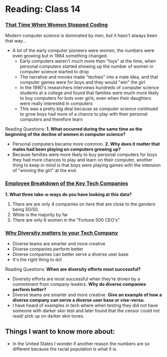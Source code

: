 # Reading: Class 14

### [That Time When Women Stopped Coding](https://www.npr.org/sections/money/2014/10/21/357629765/when-women-stopped-coding)
Modern computer science is dominated by men, but it hasn't always been that way...

- A lot of the early computer pioneers were women, the numbers were even growing but in 1984 something changed.
  * Early computers weren't much more then "toys" at the time, when personal computers started showing up the number of women in computer science started to drop
  * The narrative and movies made "techies" into a male idea, and that computer games were for boys and they would "win" the girl
  * In the 1990's researchers interviews hundreds of computer science students at a college and found that families were much more likely to buy computers for bots over girls, even when their daughters were really interested in computers
  * This was a pretty big deal because as computer science continued to grow boys had more of a chance to play with their personal computers and therefore learn

Reading Questions:
**1. What occurred during the same time as the beginning of the decline of women in computer science?**
  * Personal computers became more common.
**2. Why does it matter that males had been playing on computers growing up?**
  * Because families were more likely to buy personal computers for boys they had more chances to play and learn on their computer, another thing to keep in mind is that boys were playing games with the intension of "winning the girl" at the end.

### [Employee Breakdown of the Key Tech Companies](https://informationisbeautiful.net/visualizations/diversity-in-tech/)
**1. What three take-a-ways do you have looking at this data?**
  1. There are are only 4 companies on here that are close to the genders being 50/50.
  2. White is the majority by far
  3. There are only 6 women in the "Fortune 500 CEO's"

### [Why Diversity matters to your Tech Company](https://www.usatoday.com/story/tech/columnist/2015/07/21/why-diversity-matters-your-tech-company/30419871/)
- Diverse teams are smarter and more creative
- Diverse companies perform better
- Diverse companies can better serve a diverse user base
- It's the right thing to do!

Reading Questions:
**When are diversity efforts most successful?**
  * Diversity efforts are most successful when they’re driven by a commitment from company leaders.
**Why do diverse companies perform better?**
  * Diverse teams are smarter and more creative.
**Give an example of how a diverse company can serve a diverse user base or vise-versa:**
  * I have heard of examples in tech where when testing they did not have someone with darker skin test and later found that the censor could not read/ pick up on darker skin tones.


  ## Things I want to know more about:
  - In the United States I wonder if another reason the numbers are so different because the racial population is what it is.